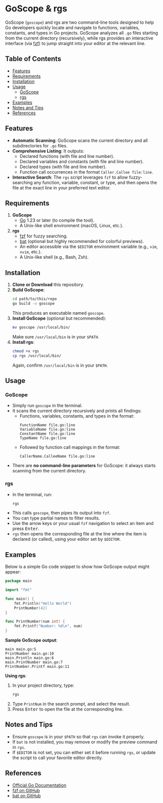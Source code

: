 # GoScope & rgs

GoScope (`goscope`) and rgs are two command-line tools designed to help Go developers quickly locate and navigate to functions, variables, constants, and types in Go projects. GoScope analyzes all `.go` files starting from the current directory (recursively), while rgs provides an interactive interface (via [fzf](https://github.com/junegunn/fzf)) to jump straight into your editor at the relevant line.

## Table of Contents

- [Features](#features)
- [Requirements](#requirements)
- [Installation](#installation)
- [Usage](#usage)
  - [GoScope](#goscope)
  - [rgs](#rgs)
- [Examples](#examples)
- [Notes and Tips](#notes-and-tips)
- [References](#references)

## Features

- **Automatic Scanning**: GoScope scans the current directory and all subdirectories for `.go` files.
- **Comprehensive Listing**: It outputs:
  - Declared functions (with file and line number).
  - Declared variables and constants (with file and line number).
  - Declared types (with file and line number).
  - Function call occurrences in the format `Caller.Callee file:line`.
- **Interactive Search**: The `rgs` script leverages `fzf` to allow fuzzy-searching any function, variable, constant, or type, and then opens the file at the exact line in your preferred text editor.

## Requirements

1. **GoScope**
   - [Go](https://go.dev/) 1.23 or later (to compile the tool).
   - A Unix-like shell environment (macOS, Linux, etc.).
2. **rgs**
   - [fzf](https://github.com/junegunn/fzf) for fuzzy searching.
   - [bat](https://github.com/sharkdp/bat) (optional but highly recommended for colorful previews).
   - An editor accessible via the `$EDITOR` environment variable (e.g., `vim`, `nvim`, etc.).
   - A Unix-like shell (e.g., Bash, Zsh).

## Installation

1. **Clone or Download** this repository.
2. **Build GoScope**:
   ```bash
   cd path/to/this/repo
   go build -o goscope
   ```
   This produces an executable named `goscope`.
3. **Install GoScope** (optional but recommended):
   ```bash
   mv goscope /usr/local/bin/
   ```
   Make sure `/usr/local/bin` is in your `$PATH`.
4. **Install rgs**:
   ```bash
   chmod +x rgs
   cp rgs /usr/local/bin/
   ```
   Again, confirm `/usr/local/bin` is in your `$PATH`.

## Usage

### GoScope

- Simply run `goscope` in the terminal.
- It scans the current directory recursively and prints all findings:
  - Functions, variables, constants, and types in the format:
    ```
    FunctionName file.go:line
    VariableName file.go:line
    ConstantName file.go:line
    TypeName file.go:line
    ```
  - Followed by function call mappings in the format:
    ```
    CallerName.CalleeName file.go:line
    ```
- There are **no command-line parameters** for GoScope: it always starts scanning from the current directory.

### rgs

- In the terminal, run:
  ```bash
  rgs
  ```
- This calls `goscope`, then pipes its output into `fzf`.
- You can type partial names to filter results.
- Use the arrow keys or your usual `fzf` navigation to select an item and press <kbd>Enter</kbd>.
- `rgs` then opens the corresponding file at the line where the item is declared (or called), using your editor set by `$EDITOR`.

## Examples

Below is a simple Go code snippet to show how GoScope output might appear:

```go
package main

import "fmt"

func main() {
    fmt.Println("Hello World")
    PrintNumber(42)
}

func PrintNumber(num int) {
    fmt.Printf("Number: %d\n", num)
}
```

**Sample GoScope output**:
```
main main.go:5
PrintNumber main.go:10
main.Println main.go:6
main.PrintNumber main.go:7
PrintNumber.Printf main.go:11
```

**Using rgs**:
1. In your project directory, type:
   ```bash
   rgs
   ```
2. Type `PrintNum` in the search prompt, and select the result.
3. Press <kbd>Enter</kbd> to open the file at the corresponding line.

## Notes and Tips

- Ensure `goscope` is in your `$PATH` so that `rgs` can invoke it properly.
- If `bat` is not installed, you may remove or modify the preview command in `rgs`.
- If `$EDITOR` is not set, you can either set it before running `rgs`, or update the script to call your favorite editor directly.

## References

- [Official Go Documentation](https://go.dev/doc/)
- [fzf on GitHub](https://github.com/junegunn/fzf)
- [bat on GitHub](https://github.com/sharkdp/bat)

